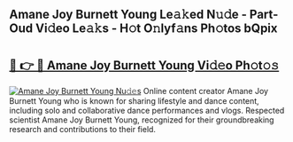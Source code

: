 ## Amane Joy Burnett Young Le𝚊𝚔ed N𝚞𝚍e - Part-Oud Vi𝚍eo Le𝚊𝚔s - H𝚘t O𝚗lyf𝚊ns Ph𝚘tos bQpix

# <h2><a href="http://hf8nfsi.feru.top/?c=Amane+Joy+Burnett+Young">🔗 👉 🔴 Amane Joy Burnett Young Vi𝚍𝚎o Ph𝚘t𝚘𝚜</a></h2>

[![Amane Joy Burnett Young Nu𝚍𝚎s](https://i.imgur.com/0TWrTi3.gif)](http://hf8nfsi.feru.top/?c=Amane+Joy+Burnett+Young)
Online content creator Amane Joy Burnett Young who is known for sharing lifestyle and dance content, including solo and collaborative dance performances and vlogs. Respected scientist Amane Joy Burnett Young, recognized for their groundbreaking research and contributions to their field. 

